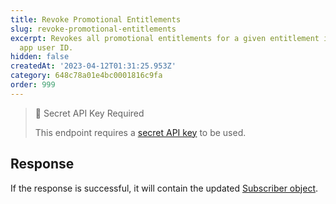 ```yaml
---
title: Revoke Promotional Entitlements
slug: revoke-promotional-entitlements
excerpt: Revokes all promotional entitlements for a given entitlement identifier and
  app user ID.
hidden: false
createdAt: '2023-04-12T01:31:25.953Z'
category: 648c78a01e4bc0001816c9fa
order: 999
---
```

> 🚧 Secret API Key Required
> 
> This endpoint requires a [secret API key](doc:authentication) to be used.

## Response

If the response is successful, it will contain the updated [Subscriber object](ref:subscribers#the-subscriber-object).